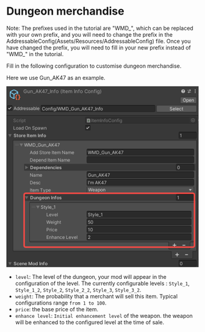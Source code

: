 # Dungeon merchandise

Note: The prefixes used in the tutorial are "WMD\_", which can be replaced with your own prefix, and you will need to change the prefix in the AddressableConfig(Assets/Resources/AddressableConfig) file. Once you have changed the prefix, you will need to fill in your new prefix instead of "WMD\_" in the tutorial.



Fill in the following configuration to customise dungeon merchandise.

Here we use Gun_AK47 as an example.

![config](13.dungeon-merchandise/config.png)



- `level`: The level of the dungeon, your mod will appear in the configuration of the level. The currently configurable levels : `Style_1`, `Style_1_2`, `Style_2`, `Style_2_2`, `Style_3`, `Style_3_2`.
- `weight`: The probability that a merchant will sell this item. Typical configurations range `from 1 to 100`.
- `price`: the base price of the item.
- `enhance level`: `Initial enhancement level` of the weapon. the weapon will be enhanced to the configured level at the time of sale.

​	

